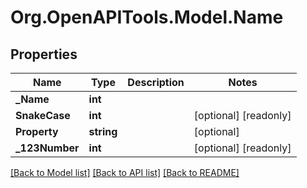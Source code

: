 
# Org.OpenAPITools.Model.Name

## Properties

Name | Type | Description | Notes
------------ | ------------- | ------------- | -------------
**_Name** | **int** |  | 
**SnakeCase** | **int** |  | [optional] [readonly] 
**Property** | **string** |  | [optional] 
**_123Number** | **int** |  | [optional] [readonly] 

[[Back to Model list]](../README.md#documentation-for-models)
[[Back to API list]](../README.md#documentation-for-api-endpoints)
[[Back to README]](../README.md)

